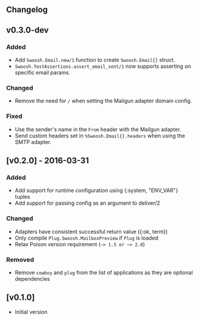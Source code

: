 ## Changelog

## v0.3.0-dev
### Added
* Add `Swoosh.Email.new/1` function to create `Swoosh.Email{}` struct.
* `Swoosh.TestAssertions.assert_email_sent/1` now supports asserting on specific email params.

### Changed
* Remove the need for `/` when setting the Mailgun adapter domain config.

### Fixed
* Use the sender's name in the `From` header with the Mailgun adapter.
* Send custom headers set in `%Swoosh.Email{}.headers` when using the SMTP adapter.

## [v0.2.0] - 2016-03-31
### Added
* Add support for runtime configuration using {:system, "ENV_VAR"} tuples
* Add support for passing config as an argument to deliver/2

### Changed
* Adapters have consistent successful return value ({:ok, term})
* Only compile `Plug.Swoosh.MailboxPreview` if `Plug` is loaded
* Relax Poison version requirement (`~> 1.5 or ~> 2.0`)

### Removed
* Remove `cowboy` and `plug` from the list of applications as they are optional
dependencies

## [v0.1.0]

* Initial version
